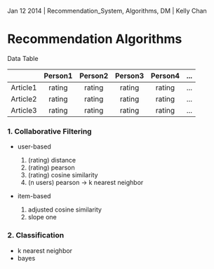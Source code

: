 Jan 12 2014 | Recommendation_System, Algorithms, DM | Kelly Chan
# Recommendation Algorithms

Data Table

|               | Person1       | Person2    | Person3    | Person4    | ...    |
| ------------- |:-------------:|:----------:|:----------:|:----------:| ------:|
| Article1      | rating        | rating     | rating     | rating     | ...    |
| Article2      | rating        | rating     | rating     | rating     | ...    |
| Article3      | rating        | rating     | rating     | rating     | ...    |

### 1. Collaborative Filtering
* user-based

    1. (rating) distance
    2. (rating) pearson
    3. (rating) cosine similarity
    4. (n users) pearson -> k nearest neighbor
    
* item-based

     1. adjusted cosine similarity
     2. slope one

### 2. Classification
* k nearest neighbor
* bayes

